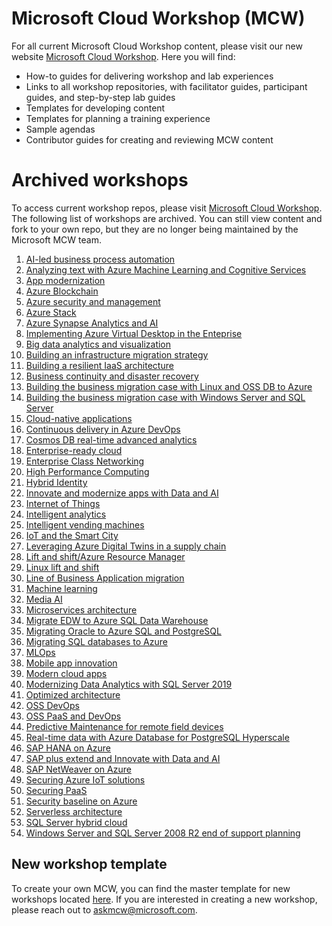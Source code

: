 # Microsoft Cloud Workshop (MCW)
For all current Microsoft Cloud Workshop content, please visit our new website [Microsoft Cloud Workshop](http://microsoftcloudworkshop.com). Here you will find: 
- How-to guides for delivering workshop and lab experiences
- Links to all workshop repositories, with facilitator guides, participant guides, and step-by-step lab guides 
- Templates for developing content
- Templates for planning a training experience
- Sample agendas
- Contributor guides for creating and reviewing MCW content

# Archived workshops
To access current workshop repos, please visit [Microsoft Cloud Workshop](http://microsoftcloudworkshop.com). The following list of workshops are archived. You can still view content and fork to your own repo, but they are no longer being maintained by the Microsoft MCW team. 

1. [AI-led business process automation](https://github.com/microsoft/MCW-AI-led-business-process-automation)
2. [Analyzing text with Azure Machine Learning and Cognitive Services](https://github.com/microsoft/MCW-Analyzing-text-with-Azure-Machine-Learning-and-Cognitive-Services)
1. [App modernization](https://github.com/Microsoft/MCW-App-Modernization)
3. [Azure Blockchain](https://github.com/Microsoft/MCW-Azure-Blockchain)
4. [Azure security and management](https://github.com/Microsoft/MCW-Azure-Security-and-Management)
5. [Azure Stack](https://github.com/microsoft/MCW-Azure-Stack)
6. [Azure Synapse Analytics and AI](https://github.com/microsoft/MCW-Azure-Synapse-Analytics-and-AI)
7. [Implementing Azure Virtual Desktop in the Enteprise](https://github.com/microsoft/MCW-Implementing-Azure-Virtual-Desktop-in-the-enterprise)
8. [Big data analytics and visualization](https://github.com/microsoft/MCW-Big-data-analytics-and-visualization)
9. [Building an infrastructure migration strategy](https://github.com/microsoft/MCW-Building-an-infrastructure-migration-strategy)
10. [Building a resilient IaaS architecture](https://github.com/microsoft/MCW-Building-a-resilient-IaaS-architecture)
11. [Business continuity and disaster recovery](https://github.com/Microsoft/MCW-Business-Continuity-and-Disaster-Recovery)
12. [Building the business migration case with Linux and OSS DB to Azure](https://github.com/microsoft/MCW-Building-the-business-migration-case-with-Linux-and-OSS-DB-to-Azure)
13. [Building the business migration case with Windows Server and SQL Server](https://github.com/microsoft/MCW-Building-the-business-migration-case-with-Windows-Server-and-SQL-Server)
14. [Cloud-native applications](https://github.com/Microsoft/MCW-Cloud-native-applications)
15. [Continuous delivery in Azure DevOps](https://github.com/Microsoft/MCW-Continuous-Delivery-in-Azure-DevOps)
16. [Cosmos DB real-time advanced analytics](https://github.com/Microsoft/MCW-Cosmos-DB-Real-Time-Advanced-Analytics)
17. [Enterprise-ready cloud](https://github.com/Microsoft/MCW-Enterprise-Ready-Cloud)
18. [Enterprise Class Networking](https://github.com/microsoft/MCW-Enterprise-class-networking/tree/main)
19. [High Performance Computing](https://github.com/microsoft/MCW-High-Performance-Computing)
20. [Hybrid Identity](https://github.com/microsoft/MCW-Hybrid-identity)
21. [Innovate and modernize apps with Data and AI](https://github.com/microsoft/MCW-Innovate-and-modernize-apps-with-Data-and-AI)
22. [Internet of Things](https://github.com/Microsoft/MCW-Internet-of-Things)
23. [Intelligent analytics](https://github.com/Microsoft/MCW-Intelligent-analytics)
24. [Intelligent vending machines](https://github.com/Microsoft/MCW-Intelligent-Vending-Machines)
25. [IoT and the Smart City](https://github.com/microsoft/MCW-IoT-and-the-Smart-City)
26. [Leveraging Azure Digital Twins in a supply chain](https://github.com/microsoft/MCW-Leveraging-Azure-Digital-Twins-in-a-supply-chain)
27. [Lift and shift/Azure Resource Manager](https://github.com/Microsoft/MCW-Lift-and-shift-Azure-Resource-Manager)
28. [Linux lift and shift](https://github.com/Microsoft/MCW-Linux-Lift-and-Shift)
29. [Line of Business Application migration](https://github.com/Microsoft/MCW-Line-of-business-application-migration)
30. [Machine learning](https://github.com/Microsoft/MCW-Machine-learning)
31. [Media AI](https://github.com/Microsoft/MCW-Media-AI)
32. [Microservices architecture](https://github.com/Microsoft/MCW-Microservices-Architecture)
33. [Migrate EDW to Azure SQL Data Warehouse](https://github.com/Microsoft/MCW-Migrate-EDW-to-Azure-SQL-Data-Warehouse)
34. [Migrating Oracle to Azure SQL and PostgreSQL](https://github.com/Microsoft/MCW-Migrating-Oracle-to-Azure-SQL-and-PostgreSQL)
35. [Migrating SQL databases to Azure](https://github.com/microsoft/MCW-Migrating-SQL-databases-to-Azure)
36. [MLOps](https://github.com/microsoft/MCW-ML-Ops)
37. [Mobile app innovation](https://github.com/Microsoft/MCW-Mobile-App-Innovation)
38. [Modern cloud apps](https://github.com/Microsoft/MCW-Modern-Cloud-Apps)
39. [Modernizing Data Analytics with SQL Server 2019](https://github.com/Microsoft/MCW-Modernizing-Data-Analytics-with-SQL-Server-2019)
40. [Optimized architecture](https://github.com/Microsoft/MCW-Optimized-Architecture)
41. [OSS DevOps](https://github.com/Microsoft/MCW-OSS-DevOps)
42. [OSS PaaS and DevOps](https://github.com/Microsoft/MCW-OSS-PaaS-and-DevOps)
43. [Predictive Maintenance for remote field devices](https://github.com/microsoft/MCW-Predictive-Maintenance-for-remote-field-devices)
44. [Real-time data with Azure Database for PostgreSQL Hyperscale](https://github.com/Microsoft/MCW-Real-time-data-with-Azure-Database-for-PostgreSQL-Hyperscale)
45. [SAP HANA on Azure](https://github.com/microsoft/MCW-SAP-HANA-on-Azure/tree/master)
46. [SAP plus extend and Innovate with Data and AI](https://github.com/microsoft/MCW-SAP-plus-extend-and-innovate-with-Data-and-AI)
47. [SAP NetWeaver on Azure](https://github.com/Microsoft/MCW-SAP-NetWeaver-on-Azure)
48. [Securing Azure IoT solutions](https://github.com/microsoft/MCW-Securing-Azure-IoT-solutions)
49. [Securing PaaS](https://github.com/Microsoft/MCW-Securing-PaaS)
50. [Security baseline on Azure](https://github.com/Microsoft/MCW-Security-baseline-on-Azure)
51. [Serverless architecture](https://github.com/Microsoft/MCW-Serverless-Architecture)
52. [SQL Server hybrid cloud](https://github.com/Microsoft/MCW-SQL-Server-hybrid-cloud)
53. [Windows Server and SQL Server 2008 R2 end of support planning](https://github.com/Microsoft/MCW-Windows-Server-and-SQL-Server-2008-R2-End-of-Support-Planning)

## New workshop template
To create your own MCW, you can find the master template for new workshops located [here](https://github.com/Microsoft/MCW-Template-Cloud-Workshop). If you are interested in creating a new workshop, please reach out to askmcw@microsoft.com. 
